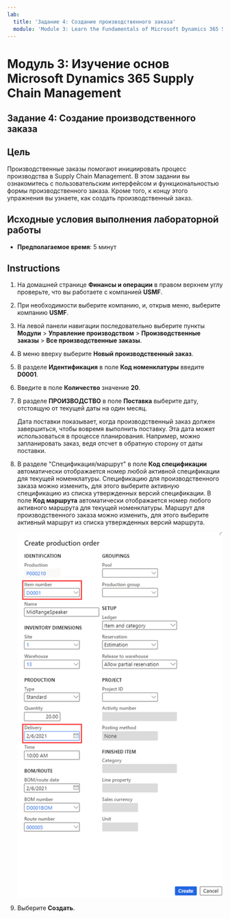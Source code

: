 ```yaml
---
lab:
  title: 'Задание 4: Создание производственного заказа'
  module: 'Module 3: Learn the Fundamentals of Microsoft Dynamics 365 Supply Chain Management'
---
```


# Модуль 3: Изучение основ Microsoft Dynamics 365 Supply Chain Management

## Задание 4: Создание производственного заказа

## Цель

Производственные заказы помогают инициировать процесс производства в Supply Chain Management. В этом задании вы ознакомитесь с пользовательским интерфейсом и функциональностью формы производственного заказа. Кроме того, к концу этого упражнения вы узнаете, как создать производственный заказ.

## Исходные условия выполнения лабораторной работы

   - **Предполагаемое время**: 5 минут

## Instructions

1.  На домашней странице **Финансы и операции** в правом верхнем углу проверьте, что вы работаете с компанией **USMF**.

2.  При необходимости выберите компанию, и, открыв меню, выберите компанию **USMF**.

3.  На левой панели навигации последовательно выберите пункты **Модули** > **Управление производством** > **Производственные заказы** > **Все производственные заказы**.

4.  В меню вверху выберите **Новый производственный заказ**.

5.  В разделе **Идентификация** в поле **Код номенклатуры** введите **D0001**.

6.  Введите в поле **Количество** значение **20**.

7.  В разделе **ПРОИЗВОДСТВО** в поле **Поставка** выберите дату, отстоящую от текущей даты на один месяц.

    Дата поставки показывает, когда производственный заказ должен завершиться, чтобы вовремя выполнить поставку. Эта дата может использоваться в процессе планирования. Например, можно запланировать заказ, ведя отсчет в обратную сторону от даты поставки.

8.  В разделе "Спецификация/маршрут" в поле **Код спецификации** автоматически отображается номер любой активной спецификации для текущей номенклатуры. Спецификацию для производственного заказа можно изменить, для этого выберите активную спецификацию из списка утвержденных версий спецификации. В поле **Код маршрута** автоматически отображается номер любого активного маршрута для текущей номенклатуры. Маршрут для производственного заказа можно изменить, для этого выберите активный маршрут из списка утвержденных версий маршрута.

    ![Снимок экрана: страница создания производственного заказа. Выделены номера элементов и поля доставки.](./media/03-learn-the-fundamentals-of-dynamics-365-supply-chain-management-40.png)

9.  Выберите **Создать**.

